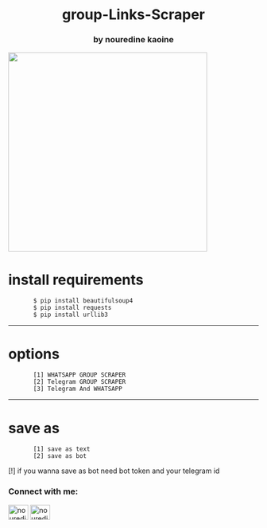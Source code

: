 <h1 align="center">group-Links-Scraper</h1>
<h3 align="center">by nouredine kaoine</h3>

<p align="left">  <img src='[https://ibb.co/dpC77C2](https://i.ibb.co/94KGGKT/Screenshot-2022-06-04-192825.jpg' align="center" width="400" height="400"/>


</p>

















<h1> install requirements </h1>
<p align="left"> 

           $ pip install beautifulsoup4 
           $ pip install requests
           $ pip install urllib3
  
  



</p>

<hr>
<h1> options</h1>
<p align="left"> 

           [1] WHATSAPP GROUP SCRAPER
           [2] Telegram GROUP SCRAPER
           [3] Telegram And WHATSAPP
</p>

<hr>
<h1> save as</h1>
<p align="left"> 

           [1] save as text
           [2] save as bot
</p>
<p> [!] if you wanna save as bot need bot token and your telegram id</p>


<h3 align="left">Connect with me:</h3>
<p align="left">
<a href="https://instagram.com/nouredinekn" target="blank"><img align="center" src="https://raw.githubusercontent.com/rahuldkjain/github-profile-readme-generator/master/src/images/icons/Social/instagram.svg" alt="nouredinekn" height="30" width="40" /></a>
 <a href="https://t.me/n2k4n" target="blank"><img align="center" src="https://upload.wikimedia.org/wikipedia/commons/8/83/Telegram_2019_Logo.svg" alt="nouredinekn" height="30" width="40" /></a>
</p>
